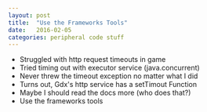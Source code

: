 ```yaml
---
layout: post
title:  "Use the Frameworks Tools"
date:   2016-02-05
categories: peripheral code stuff
---
```


- Struggled with http request timeouts in game
- Tried timing out with executor service (java.concurrent)
- Never threw the timeout exception no matter what I did
- Turns out, Gdx's http service has a setTimout Function
- Maybe I should read the docs more (who does that?)
- Use the frameworks tools
